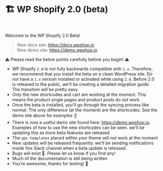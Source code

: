 # 🏗️ WP Shopify 2.0 (beta)

<br>

Welcome to the WP Shopify 2.0 Beta!

> New docs site: https://docs.wpshop.io<br>
> New demo site: https://demo.wpshop.io

⚠️ Please read the below points carefully before you begin! ⚠️

-  WP Shopify `2.0` is _not_ fully backwards compatible with `1.x`. Therefore, we recommend that you install the beta on a clean WordPress site. Do not have a `1.x` version installed or activated while using `2.0`. Before 2.0 is released to the public, we'll be creating a detailed migration guide. The transition will be pretty easy.
-  _Only_ the new shortcodes and cart are working at the moment. This means the product single pages and product posts do _not_ work.
-  Once the beta is installed, you'll go through the syncing process like normal. The only difference (at the moment) are the shortcodes. See the demo site above for examples ☝️
-  There is now a useful demo site found here: https://demo.wpshop.io. Examples of how to use the new shortcodes can be seen. we'll be updating this as more beta features are released.
-  The `wps-templates` placed within your theme will not work at the moment
-  New updates will be released frequently. we'll be sending notifications inside this Slack channel when a beta update is released.
-  Bugs will exist 🐛. Please let us know if you find any!
-  Much of the documentation is still being written
-  You're awesome, thanks for testing! 🎉
